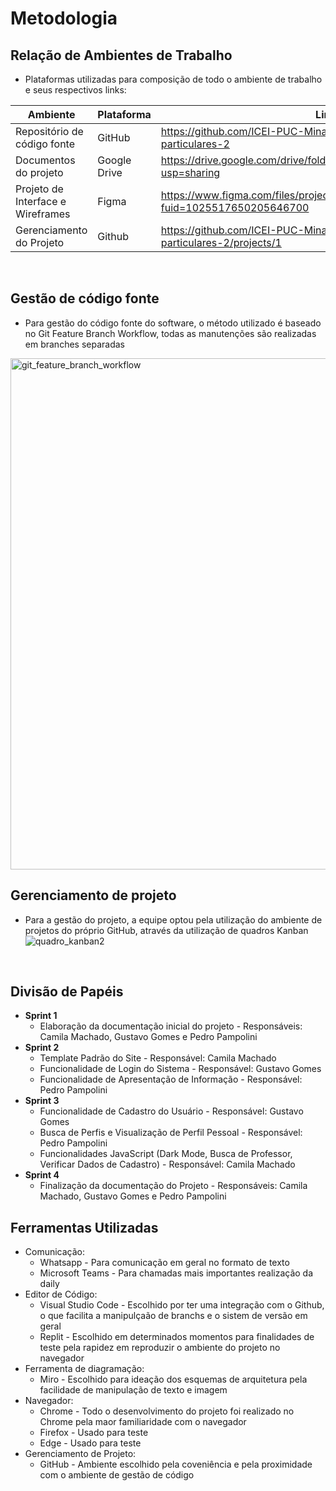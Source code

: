 # Metodologia 
## Relação de Ambientes de Trabalho
- Plataformas utilizadas para composição de todo o ambiente de trabalho e seus respectivos links:

| Ambiente                           | Plataforma   | Link de Acesso                                                                                 |
|------------------------------------|--------------|------------------------------------------------------------------------------------------------|
| Repositório de código fonte        | GitHub       | https://github.com/ICEI-PUC-Minas-PPLCC-TI/tiaw-ppl-cc-m-20212-aulas-particulares-2            |
| Documentos do projeto              | Google Drive | https://drive.google.com/drive/folders/13hLulObqXqkhvnFPsSa4vfJlkboCO5Mo?usp=sharing           |
| Projeto de Interface e  Wireframes | Figma        | https://www.figma.com/files/project/39413803/Team-project?fuid=1025517650205646700             |
| Gerenciamento do Projeto           | Github       | https://github.com/ICEI-PUC-Minas-PPLCC-TI/tiaw-ppl-cc-m-20212-aulas-particulares-2/projects/1 |
<br>

## Gestão de código fonte
- Para gestão do código fonte do software, o método utilizado é baseado no Git Feature Branch Workflow, todas as manutenções são realizadas em branches separadas
<img width="818" alt="git_feature_branch_workflow" src="https://user-images.githubusercontent.com/79855405/135582522-421eaf7b-2b57-4dad-80df-1255f0b4fc85.png">
<br>

## Gerenciamento de projeto 
- Para a gestão do projeto, a equipe optou pela utilização do ambiente de projetos do próprio GitHub, através da utilização de quadros Kanban
![quadro_kanban2](https://user-images.githubusercontent.com/79855405/135696382-3d15cb77-1456-4697-b053-3d0dc8a9ea87.png)
<br>

## Divisão de Papéis 
  - **Sprint 1**
    - Elaboração da documentação inicial do projeto - Responsáveis: Camila Machado, Gustavo Gomes e Pedro Pampolini
  - **Sprint 2**
    - Template Padrão do Site - Responsável: Camila Machado
    - Funcionalidade de Login do Sistema - Responsável: Gustavo Gomes
    - Funcionalidade de Apresentação de Informação - Responsável: Pedro Pampolini
  - **Sprint 3**
    - Funcionalidade de Cadastro do Usuário - Responsável: Gustavo Gomes
    - Busca de Perfis e Visualização de Perfil Pessoal - Responsável: Pedro Pampolini
    - Funcionalidades JavaScript (Dark Mode, Busca de Professor, Verificar Dados de Cadastro) - Responsável: Camila Machado
  - **Sprint 4**
    - Finalização da documentação do Projeto - Responsáveis: Camila Machado, Gustavo Gomes e Pedro Pampolini<br>

## Ferramentas Utilizadas
- Comunicação:
  - Whatsapp - Para comunicação em geral no formato de texto
  - Microsoft Teams - Para chamadas mais importantes realização da daily
- Editor de Código:
  - Visual Studio Code - Escolhido por ter uma integração com o Github, o que facilita a manipulçaão de branchs e o sistem de versão em geral
  - Replit - Escolhido em determinados momentos para finalidades de teste pela rapidez em reproduzir o ambiente do projeto no navegador
- Ferramenta de diagramação:
  - Miro - Escolhido para ideação dos esquemas de arquitetura pela facilidade de manipulação de texto e imagem
- Navegador:
  - Chrome - Todo o desenvolvimento do projeto foi realizado no Chrome pela maor familiaridade com o navegador
  - Firefox - Usado para teste
  - Edge - Usado para teste
- Gerenciamento de Projeto:  
  - GitHub - Ambiente escolhido pela coveniência e pela proximidade com o ambiente de gestão de código 
